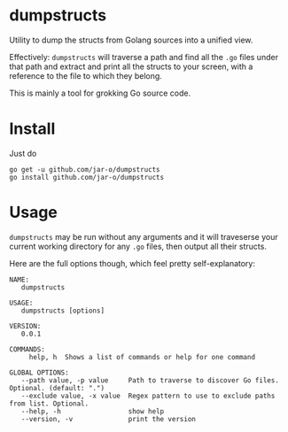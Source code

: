 # dumpstructs
Utility to dump the structs from Golang sources into a unified view.

Effectively: `dumpstructs` will traverse a path and find all the `.go` files
under that path and extract and print all the structs to your screen, with a
reference to the file to which they belong.

This is mainly a tool for grokking Go source code.

# Install

Just do

```
go get -u github.com/jar-o/dumpstructs
go install github.com/jar-o/dumpstructs
```

# Usage

`dumpstructs` may be run without any arguments and it will traveserse your
current working directory for any `.go` files, then output all their structs.

Here are the full options though, which feel pretty self-explanatory:

```
NAME:
   dumpstructs

USAGE:
   dumpstructs [options]

VERSION:
   0.0.1

COMMANDS:
     help, h  Shows a list of commands or help for one command

GLOBAL OPTIONS:
   --path value, -p value     Path to traverse to discover Go files. Optional. (default: ".")
   --exclude value, -x value  Regex pattern to use to exclude paths from list. Optional.
   --help, -h                 show help
   --version, -v              print the version
```
